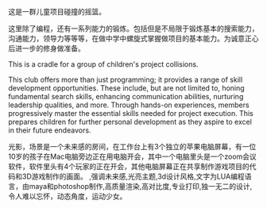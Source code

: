 这是一群儿童项目碰撞的摇篮。

这里除了编程，还有一系列能力的锻炼。包括但是不局限于锻炼基本的搜索能力，沟通能力，领导力等等等，在做中学中螺旋式掌握做项目的基本能力。为诚意正心后进一步的修身做准备。


This is a cradle for a group of children's project collisions.


This club offers more than just programming; it provides a range of skill development opportunities. These include, but are not limited to, honing fundamental search skills, enhancing communication abilities, nurturing leadership qualities, and more. Through hands-on experiences, members progressively master the essential skills needed for project execution. This prepares children for further personal development as they aspire to excel in their future endeavors.





光影，场景是一个未来感的房间，在工作台上有3个独立的苹果电脑屏幕，有一位10岁的孩子在Mac电脑旁边正在用电脑开会，其中一个电脑里头是一个zoom会议软件，软件里头有4个玩家的正在开会，其他电脑屏幕正在共享制作游戏项目的代码和3D游戏制作的画面。
,强调未来感,光亮主题,3d设计风格,文字为LUA编程语言，由maya和photoshop制作,高质量渲染,高对比度,专业打印,独一无二的设计,令人难以忘怀，动态角度，运动少女。